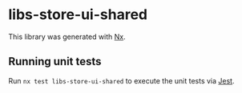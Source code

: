 # libs-store-ui-shared

This library was generated with [Nx](https://nx.dev).

## Running unit tests

Run `nx test libs-store-ui-shared` to execute the unit tests via [Jest](https://jestjs.io).
